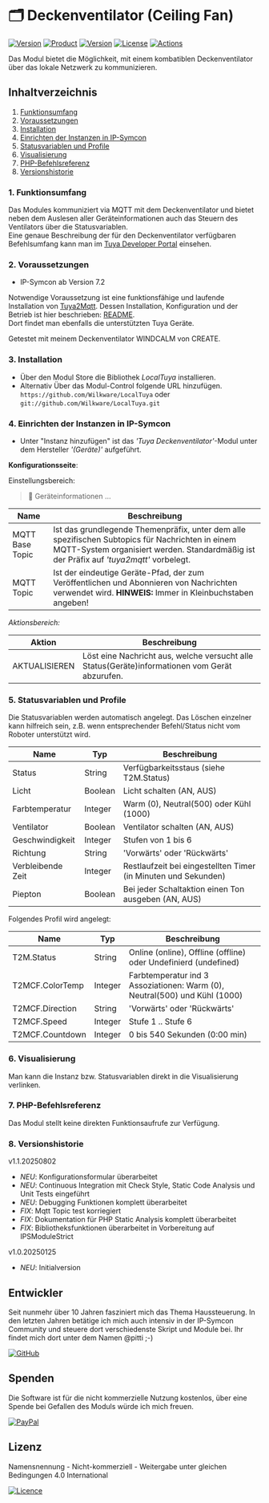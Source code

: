 # 🗂️ Deckenventilator (Ceiling Fan)

[![Version](https://img.shields.io/badge/Symcon-PHP--Modul-red.svg?style=flat-square)](https://www.symcon.de/service/dokumentation/entwicklerbereich/sdk-tools/sdk-php/)
[![Product](https://img.shields.io/badge/Symcon%20Version-7.2-blue.svg?style=flat-square)](https://www.symcon.de/produkt/)
[![Version](https://img.shields.io/badge/Modul%20Version-1.1.20250802-orange.svg?style=flat-square)](https://github.com/Wilkware/LocalTuya)
[![License](https://img.shields.io/badge/License-CC%20BY--NC--SA%204.0-green.svg?style=flat-square)](https://creativecommons.org/licenses/by-nc-sa/4.0/)
[![Actions](https://img.shields.io/github/actions/workflow/status/wilkware/LocalTuya/ci.yml?branch=main&label=CI&style=flat-square)](https://github.com/Wilkware/LocalTuya/actions)

Das Modul bietet die Möglichkeit, mit einem kombatiblen Deckenventilator über das lokale Netzwerk zu kommunizieren.

## Inhaltverzeichnis

1. [Funktionsumfang](#user-content-1-funktionsumfang)
2. [Voraussetzungen](#user-content-2-voraussetzungen)
3. [Installation](#user-content-3-installation)
4. [Einrichten der Instanzen in IP-Symcon](#user-content-4-einrichten-der-instanzen-in-ip-symcon)
5. [Statusvariablen und Profile](#user-content-5-statusvariablen-und-profile)
6. [Visualisierung](#user-content-6-visualisierung)
7. [PHP-Befehlsreferenz](#user-content-7-php-befehlsreferenz)
8. [Versionshistorie](#user-content-8-versionshistorie)

### 1. Funktionsumfang

Das Modules kommuniziert via MQTT mit dem Deckenventilator und bietet neben dem Auslesen aller Geräteinformationen auch das Steuern des Ventilators über die Statusvariablen.  
Eine genaue Beschreibung der für den Deckenventilator verfügbaren Befehlsumfang kann man im [Tuya Developer Portal](https://developer.tuya.com/en/) einsehen.

### 2. Voraussetzungen

* IP-Symcon ab Version 7.2

Notwendige Voraussetzung ist eine funktionsfähige und laufende Installation von [Tuya2Mqtt](https://github.com/Wilkware/tuya2mqtt). Dessen Installation, Konfiguration und der Betrieb ist hier beschrieben: [README](https://github.com/Wilkware/tuya2mqtt/blob/main/README.md).  
Dort findet man ebenfalls die unterstützten Tuya Geräte.

Getestet mit meinem Deckenventilator WINDCALM von CREATE.

### 3. Installation

* Über den Modul Store die Bibliothek _LocalTuya_ installieren.
* Alternativ Über das Modul-Control folgende URL hinzufügen.  
`https://github.com/Wilkware/LocalTuya` oder `git://github.com/Wilkware/LocalTuya.git`

### 4. Einrichten der Instanzen in IP-Symcon

* Unter "Instanz hinzufügen" ist das _'Tuya Deckenventilator'_-Modul unter dem Hersteller _'(Geräte)'_ aufgeführt.

__Konfigurationsseite__:

Einstellungsbereich:

> 📳 Geräteinformationen …

Name                        | Beschreibung
--------------------------- | ----------------------------------
MQTT Base Topic             | Ist das grundlegende Themenpräfix, unter dem alle spezifischen Subtopics für Nachrichten in einem MQTT-System organisiert werden. Standardmäßig ist der Präfix auf _'tuya2mqtt'_ vorbelegt.
MQTT Topic                  | Ist der eindeutige Geräte-Pfad, der zum Veröffentlichen und Abonnieren von Nachrichten verwendet wird. __HINWEIS:__ Immer in Kleinbuchstaben angeben!


_Aktionsbereich:_

Aktion                  | Beschreibung
----------------------- | ---------------------------------
AKTUALISIEREN           | Löst eine Nachricht aus, welche versucht alle Status(Geräte)informationen vom Gerät abzurufen.

### 5. Statusvariablen und Profile

Die Statusvariablen werden automatisch angelegt. Das Löschen einzelner kann hilfreich sein, z.B. wenn entsprechender Befehl/Status nicht vom Roboter unterstützt wird.

Name                        | Typ       | Beschreibung
--------------------------- | --------- | ----------------
Status                      | String    | Verfügbarkeitsstaus (siehe T2M.Status)
Licht                       | Boolean   | Licht schalten (AN, AUS)
Farbtemperatur              | Integer   | Warm (0), Neutral(500) oder Kühl (1000)
Ventilator                  | Boolean   | Ventilator schalten (AN, AUS)
Geschwindigkeit             | Integer   | Stufen von 1 bis 6
Richtung                    | String    | 'Vorwärts' oder 'Rückwärts'
Verbleibende Zeit           | Integer   | Restlaufzeit bei eingestellten Timer (in Minuten und Sekunden)
Piepton                     | Boolean   | Bei jeder Schaltaktion einen Ton ausgeben (AN, AUS)

Folgendes Profil wird angelegt:

Name                 | Typ       | Beschreibung
-------------------- | --------- | ----------------
T2M.Status           | String    | Online (online), Offline (offline) oder Undefinierd (undefined)
T2MCF.ColorTemp      | Integer   | Farbtemperatur ind 3 Assoziationen: Warm (0), Neutral(500) und Kühl (1000)
T2MCF.Direction      | String    | 'Vorwärts' oder 'Rückwärts'
T2MCF.Speed          | Integer   | Stufe 1 .. Stufe 6
T2MCF.Countdown      | Integer   | 0 bis 540 Sekunden (0:00 min)

### 6. Visualisierung

Man kann die Instanz bzw. Statusvariablen direkt in die Visualisierung verlinken.

### 7. PHP-Befehlsreferenz

Das Modul stellt keine direkten Funktionsaufrufe zur Verfügung.

### 8. Versionshistorie

v1.1.20250802

* _NEU_: Konfigurationsformular überarbeitet
* _NEU_: Continuous Integration mit Check Style, Static Code Analysis und Unit Tests eingeführt
* _NEU_: Debugging Funktionen komplett überarbeitet
* _FIX_: Mqtt Topic test korriegiert
* _FIX_: Dokumentation für PHP Static Analysis komplett überarbeitet
* _FIX_: Bibliotheksfunktionen überarbeitet in Vorbereitung auf IPSModuleStrict

v1.0.20250125

* _NEU_: Initialversion

## Entwickler

Seit nunmehr über 10 Jahren fasziniert mich das Thema Haussteuerung. In den letzten Jahren betätige ich mich auch intensiv in der IP-Symcon Community und steuere dort verschiedenste Skript und Module bei. Ihr findet mich dort unter dem Namen @pitti ;-)

[![GitHub](https://img.shields.io/badge/GitHub-@wilkware-181717.svg?style=for-the-badge&logo=github)](https://wilkware.github.io/)

## Spenden

Die Software ist für die nicht kommerzielle Nutzung kostenlos, über eine Spende bei Gefallen des Moduls würde ich mich freuen.

[![PayPal](https://img.shields.io/badge/PayPal-spenden-00457C.svg?style=for-the-badge&logo=paypal)](https://www.paypal.com/cgi-bin/webscr?cmd=_s-xclick&hosted_button_id=8816166)

## Lizenz

Namensnennung - Nicht-kommerziell - Weitergabe unter gleichen Bedingungen 4.0 International

[![Licence](https://img.shields.io/badge/License-CC_BY--NC--SA_4.0-EF9421.svg?style=for-the-badge&logo=creativecommons)](https://creativecommons.org/licenses/by-nc-sa/4.0/)
